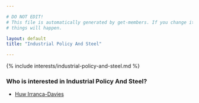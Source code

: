 ```yaml
---

# DO NOT EDIT!
# This file is automatically generated by get-members. If you change it, bad
# things will happen.

layout: default
title: "Industrial Policy And Steel"

---
```


{% include interests/industrial-policy-and-steel.md %}

### Who is interested in Industrial Policy And Steel?


* [Huw Irranca-Davies](members/huw-irranca-davies.html)
